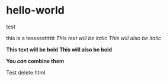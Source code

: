 # hello-world
test

this is a tessssstttttt
*This text will be italic*
_This will also be italic_

**This text will be bold**
__This will also be bold__

__You *can* combine them__

Test
delete html